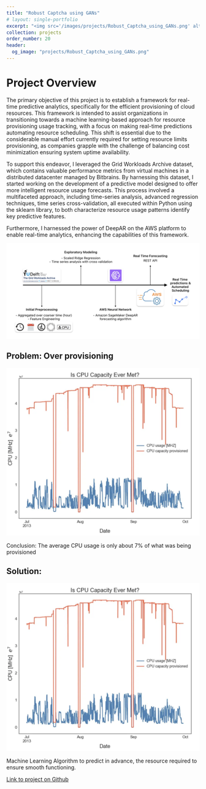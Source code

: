 ```yaml
---
title: "Robust Captcha using GANs"
# layout: single-portfolio
excerpt: "<img src='/images/projects/Robust_Captcha_using_GANs.png' alt=''>"
collection: projects
order_number: 20
header: 
  og_image: "projects/Robust_Captcha_using_GANs.png"
---
```



# Project Overview

The primary objective of this project is to establish a framework for real-time predictive analytics, specifically for the efficient provisioning of cloud resources. This framework is intended to assist organizations in transitioning towards a machine learning-based approach for resource provisioning  usage tracking, with a focus on making real-time predictions  automating resource scheduling. This shift is essential due to the considerable manual effort currently required for setting resource limits  provisioning, as companies grapple with the challenge of balancing cost minimization  ensuring system uptime  availability.

To support this endeavor, I leveraged the Grid Workloads Archive dataset, which contains valuable performance metrics from virtual machines in a distributed datacenter managed by Bitbrains. By harnessing this dataset, I started working on the development of a predictive model designed to offer more intelligent resource usage forecasts. This process involved a multifaceted approach, including time-series analysis, advanced regression techniques,  time series cross-validation, all executed within Python using the sklearn library, to both characterize resource usage patterns  identify key predictive features.

Furthermore, I harnessed the power of DeepAR on the AWS platform to enable real-time analytics, enhancing the capabilities of this framework.

<!-- > A brief aside on Git-speak: these periodic indented blocks will explain the terminology that Git uses to help you underst what each Git comm actually does.


To save yourself some time  do this faster, simply press <kbd>Ctrl</kbd>+<kbd>c</kbd>.[^2] -->

![](/images/posts/creating-website/p1_i1.png)

## Problem: Over provisioning

![](/images/posts/creating-website/p1_i2.png)

Conclusion: The average CPU usage is only about 7% of what was being provisioned

## Solution: 

![](/images/posts/creating-website/p1_i2.png)

Machine Learning Algorithm to predict in advance, the resource required to ensure smooth functioning.

[Link to project on Github](https://github.com/Gauthami25/Projects/tree/main/Analysis%20on%20Cyber%20Security%20data)



<!-- ## Who this guide is for -->

